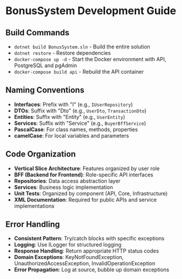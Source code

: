 # BonusSystem Development Guide

## Build Commands
- `dotnet build BonusSystem.sln` - Build the entire solution
- `dotnet restore` - Restore dependencies
- `docker-compose up -d` - Start the Docker environment with API, PostgreSQL and pgAdmin
- `docker-compose build api` - Rebuild the API container

## Naming Conventions
- **Interfaces**: Prefix with "I" (e.g., `IUserRepository`)
- **DTOs**: Suffix with "Dto" (e.g., `UserDto`, `TransactionDto`)
- **Entities**: Suffix with "Entity" (e.g., `UserEntity`)
- **Services**: Suffix with "Service" (e.g., `BuyerBffService`)
- **PascalCase**: For class names, methods, properties
- **camelCase**: For local variables and parameters

## Code Organization
- **Vertical Slice Architecture**: Features organized by user role
- **BFF (Backend for Frontend)**: Role-specific API interfaces
- **Repositories**: Data access abstraction layer
- **Services**: Business logic implementation
- **Unit Tests**: Organized by component (API, Core, Infrastructure)
- **XML Documentation**: Required for public APIs and service implementations

## Error Handling
- **Consistent Pattern**: Try/catch blocks with specific exceptions
- **Logging**: Use ILogger<T> for structured logging
- **Response Handling**: Return appropriate HTTP status codes
- **Domain Exceptions**: KeyNotFoundException, UnauthorizedAccessException, InvalidOperationException
- **Error Propagation**: Log at source, bubble up domain exceptions